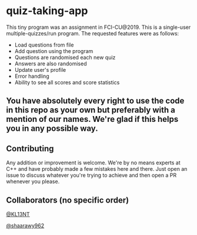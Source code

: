 # quiz-taking-app

This tiny program was an assignment in FCI-CU@2019. This is a single-user multiple-quizzes/run program. The requested features were as follows:
- Load questions from file
- Add question using the program
- Questions are randomised each new quiz
- Answers are also randomised
- Update user's profile
- Error handling
- Ability to see all scores and score statistics

## You have absolutely every right to use the code in this repo as your own but preferably with a mention of our names. We're glad if this helps you in any possible way.  

## Contributing
Any addition or improvement is welcome. We're by no means experts at C++ and have probably made a few mistakes here and there. Just open an issue to discuss whatever you're trying to achieve and then open a PR whenever you please. 

## Collaborators (no specific order)
[@KL13NT](https://github.com/KL13NT)

[@shaarawy962](https://github.com/shaarawy962)
